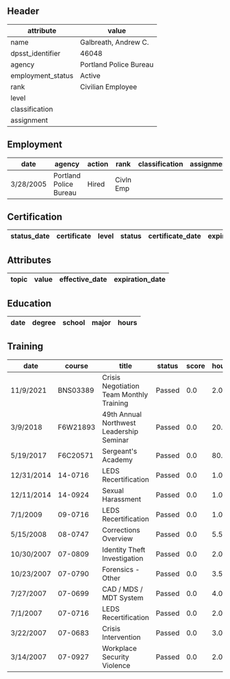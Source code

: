 ## Header
| attribute | value |
| --------- | ----- |
| name | Galbreath, Andrew C. |
| dpsst_identifier | 46048 |
| agency | Portland Police Bureau |
| employment_status | Active |
| rank | Civilian Employee |
| level |  |
| classification |  |
| assignment |  |
## Employment
| date | agency | action | rank | classification | assignment |
| ---- | ------ | ------ | ---- | -------------- | ---------- |
| 3/28/2005 | Portland Police Bureau | Hired | Civln Emp |  |  |
## Certification
| status_date | certificate | level | status | certificate_date | expiration_date | probation_date |
| ----------- | ----------- | ----- | ------ | ---------------- | --------------- | -------------- |
## Attributes
| topic | value | effective_date | expiration_date |
| ----- | ----- | -------------- | --------------- |
## Education
| date | degree | school | major | hours |
| ---- | ------ | ------ | ----- | ----- |
## Training
| date | course | title | status | score | hours |
| ---- | ------ | ----- | ------ | ----- | ----- |
| 11/9/2021 | BNS03389 | Crisis Negotiation Team Monthly Training | Passed | 0.0 | 2.00 |
| 3/9/2018 | F6W21893 | 49th Annual Northwest Leadership Seminar | Passed | 0.0 | 20.00 |
| 5/19/2017 | F6C20571 | Sergeant's Academy | Passed | 0.0 | 80.00 |
| 12/31/2014 | 14-0716 | LEDS Recertification | Passed | 0.0 | 1.00 |
| 12/11/2014 | 14-0924 | Sexual Harassment | Passed | 0.0 | 1.00 |
| 7/1/2009 | 09-0716 | LEDS Recertification | Passed | 0.0 | 1.00 |
| 5/15/2008 | 08-0747 | Corrections Overview | Passed | 0.0 | 5.50 |
| 10/30/2007 | 07-0809 | Identity Theft Investigation | Passed | 0.0 | 2.00 |
| 10/23/2007 | 07-0790 | Forensics - Other | Passed | 0.0 | 3.50 |
| 7/27/2007 | 07-0699 | CAD / MDS / MDT System | Passed | 0.0 | 4.00 |
| 7/1/2007 | 07-0716 | LEDS Recertification | Passed | 0.0 | 2.00 |
| 3/22/2007 | 07-0683 | Crisis Intervention | Passed | 0.0 | 3.00 |
| 3/14/2007 | 07-0927 | Workplace Security  Violence | Passed | 0.0 | 2.00 |
